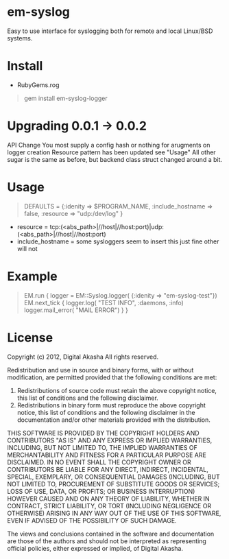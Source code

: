em-syslog
=========
Easy to use interface for syslogging both for remote and local Linux/BSD systems.

Install
=========
* RubyGems.rog
> gem install em-syslog-logger

Upgrading 0.0.1 -> 0.0.2
=========
API Change
You most supply a config hash or nothing for arugments on logger creation
Resource pattern has been updated see "Usage"
All other sugar is the same as before, but backend class struct changed around a bit.

Usage
=========
> DEFAULTS = {:idenity => $PROGRAM_NAME,
>             :include_hostname => false,
>             :resource => "udp:/dev/log"
>            }
* resource = tcp:(<abs_path>|//host|//host:port)|udp:(<abs_path>|//host|//host:port)
* include_hostname = some sysloggers seem to insert this just fine other will not

Example
=========
> EM.run {
>   logger = EM::Syslog.logger( {:idenity => "em-syslog-test"})
>   EM.next_tick {
>     logger.log( "TEST INFO", :daemons, :info)
>     logger.mail_error( "MAIL ERROR")
>   }
> }


License
=========
Copyright (c) 2012, Digital Akasha
All rights reserved.

Redistribution and use in source and binary forms, with or without
modification, are permitted provided that the following conditions are met: 

1. Redistributions of source code must retain the above copyright notice, this
   list of conditions and the following disclaimer. 
2. Redistributions in binary form must reproduce the above copyright notice,
   this list of conditions and the following disclaimer in the documentation
   and/or other materials provided with the distribution. 

THIS SOFTWARE IS PROVIDED BY THE COPYRIGHT HOLDERS AND CONTRIBUTORS "AS IS" AND
ANY EXPRESS OR IMPLIED WARRANTIES, INCLUDING, BUT NOT LIMITED TO, THE IMPLIED
WARRANTIES OF MERCHANTABILITY AND FITNESS FOR A PARTICULAR PURPOSE ARE
DISCLAIMED. IN NO EVENT SHALL THE COPYRIGHT OWNER OR CONTRIBUTORS BE LIABLE FOR
ANY DIRECT, INDIRECT, INCIDENTAL, SPECIAL, EXEMPLARY, OR CONSEQUENTIAL DAMAGES
(INCLUDING, BUT NOT LIMITED TO, PROCUREMENT OF SUBSTITUTE GOODS OR SERVICES;
LOSS OF USE, DATA, OR PROFITS; OR BUSINESS INTERRUPTION) HOWEVER CAUSED AND
ON ANY THEORY OF LIABILITY, WHETHER IN CONTRACT, STRICT LIABILITY, OR TORT
(INCLUDING NEGLIGENCE OR OTHERWISE) ARISING IN ANY WAY OUT OF THE USE OF THIS
SOFTWARE, EVEN IF ADVISED OF THE POSSIBILITY OF SUCH DAMAGE.

The views and conclusions contained in the software and documentation are those
of the authors and should not be interpreted as representing official policies, 
either expressed or implied, of Digital Akasha.

